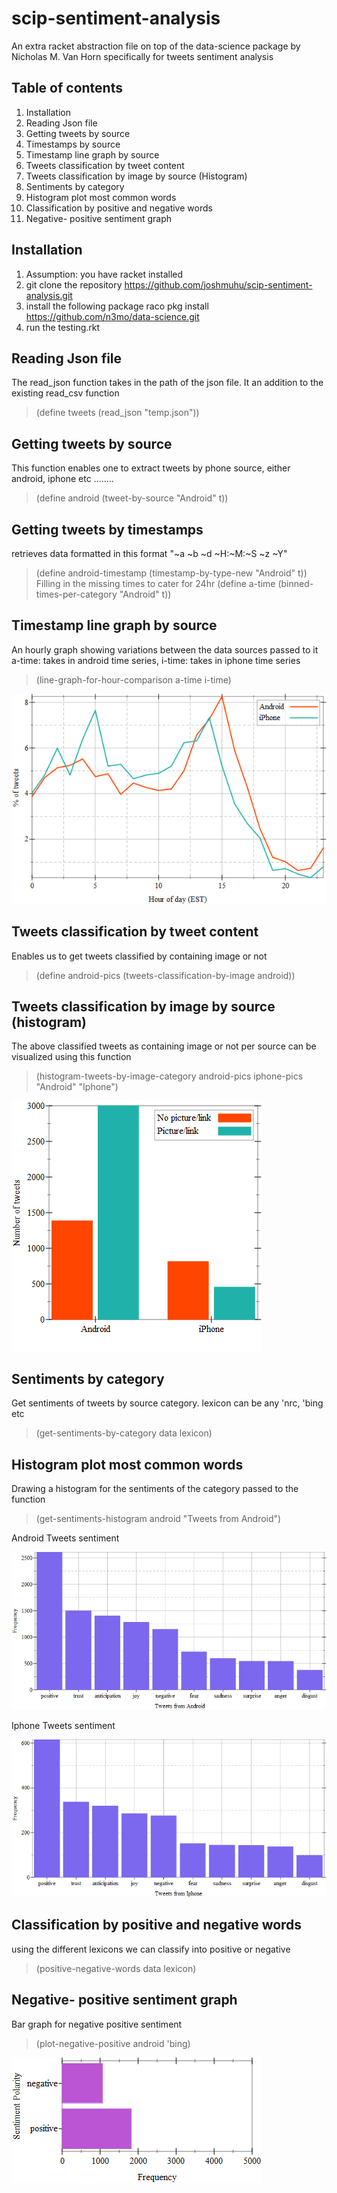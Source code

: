 # scip-sentiment-analysis
An extra racket abstraction file on top of the data-science package by Nicholas M. Van Horn specifically for tweets sentiment analysis

## Table of contents
1. Installation
2. Reading Json file
3. Getting tweets by source
4. Timestamps by source
5. Timestamp line graph by source
6. Tweets classification by tweet content
7. Tweets classification by image by source (Histogram)
8. Sentiments by category
9. Histogram plot most common words
10. Classification by positive and negative words
11. Negative- positive sentiment graph

## Installation
1. Assumption: you have racket installed
2. git clone the repository https://github.com/joshmuhu/scip-sentiment-analysis.git
3. install the following package raco pkg install https://github.com/n3mo/data-science.git
4. run the testing.rkt

## Reading Json file
The read_json function takes in the path of the json file. It an addition to the existing read_csv function
> (define tweets (read_json "temp.json"))

## Getting tweets by source
This function enables one to extract tweets by phone source, either android, iphone etc ........
> (define android (tweet-by-source "Android" t))

## Getting tweets by timestamps
retrieves data formatted in this format "~a ~b ~d ~H:~M:~S ~z ~Y"
> (define android-timestamp (timestamp-by-type-new "Android" t))
Filling in the missing times to cater for 24hr
> (define a-time (binned-times-per-category "Android" t))

## Timestamp line graph by source
An hourly graph showing variations between the data sources passed to it
a-time: takes in android time series, i-time: takes in iphone time series
> (line-graph-for-hour-comparison a-time i-time)

![Time Series now changed](/images/a-time.png)

## Tweets classification by tweet content
Enables us to get tweets classified by containing image or not
> (define android-pics (tweets-classification-by-image android))

## Tweets classification by image by source (histogram)
The above classified tweets as containing image or not per source can be visualized using this function
>(histogram-tweets-by-image-category android-pics iphone-pics "Android" "Iphone")

![Time Series now changed](/images/image-no-image.png)

## Sentiments by category
Get sentiments of tweets by source category. lexicon can be any 'nrc, 'bing etc
> (get-sentiments-by-category data lexicon)

## Histogram plot most common words
Drawing a histogram for the sentiments of the category passed to the function
> (get-sentiments-histogram android "Tweets from Android")

Android Tweets sentiment

![Time Series now changed](/images/tweets-android.png)

Iphone Tweets sentiment

![Time Series now changed](/images/iphone-tweets.png)

## Classification by positive and negative words
using the different lexicons we can classify into positive or negative
> (positive-negative-words data lexicon)

## Negative- positive sentiment graph
Bar graph for negative positive sentiment
> (plot-negative-positive android 'bing)

![Time Series now changed](/images/negative-positive.png)
